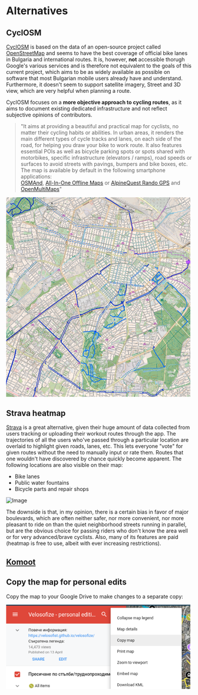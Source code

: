 # Alternatives

## CyclOSM

[CyclOSM](cyclosm.org) is based on the data of an open-source project called [OpenStreetMap](openstreetmap.org) and seems to have the best coverage of official bike lanes in Bulgaria and international routes. It is, however, **not** accessible thorugh Google's various services and is therefore not equivalent to the goals of this current project, which aims to be as widely available as possible on software that most Bulgarian mobile users already have and understand. Furthermore, it doesn't seem to support satellite imagery, Street and 3D view, which are very helpful when planning a route.

CyclOSM focuses on a **more objective approach to cycling routes**, as it aims to document existing dedicated infrastructure and not reflect subjective opinions of contributors.

> "It aims at providing a beautiful and practical map for cyclists, no matter their cycling habits or abilities.
>In urban areas, it renders the main different types of cycle tracks and lanes, on each side of the road, for helping you draw your bike to work route. It also features essential POIs as well as bicycle parking spots or spots shared with motorbikes, specific infrastructure (elevators / ramps), road speeds or surfaces to avoid streets with pavings, bumpers and bike boxes, etc.\
> The map is available by default in the following smartphone applications:\
> [OSMAnd](https://osmand.net/), [All-In-One Offline Maps](https://play.google.com/store/apps/details?id=net.psyberia.offlinemaps) or [AlpineQuest Rando GPS](https://alpinequest.net/) and [OpenMultiMaps](https://framagit.org/tom79/openmaps)"

<img src="../attachments/cyclosm.png" alt="Image" width="500">

## Strava heatmap

[Strava](https://www.strava.com/maps/global-heatmap?sport=Ride&style=standard&terrain=false&labels=true&poi=true&cPhotos=true&gColor=mobileblue&gOpacity=100#7.64/42.856/25.244) is a great alternative, given their huge amount of data collected from users tracking or uploading their workout routes through the app. The trajectories of all the users who've passed through a particular location are overlaid to highlight given roads, lanes, etc. This lets everyone "vote" for given routes without the need to manually input or rate them. Routes that one wouldn't have discovered by chance quickly become apparent.
The following locations are also visible on their map:

- Bike lanes
- Public water fountains
- Bicycle parts and repair shops

<img src="../attachments/strava_heatmap.png" alt="Image" width="300">

The downside is that, in my opinion, there is a certain bias in favor of major boulevards, which are often neither safer, nor more convenient, nor more pleasant to ride on than the quiet neighborhood streets running in parallel, but are the obvious choice for passing riders who don't know the area well or for very advanced/brave cyclists.
Also, many of its features are paid (heatmap is free to use, albeit with ever increasing restrictions).

## [Komoot](https://www.komoot.com/)

## Copy the map for personal edits

Copy the map to your Google Drive to make changes to a separate copy:

<img src="../attachments/copy_map.png" alt="Alt Text" width="500">
